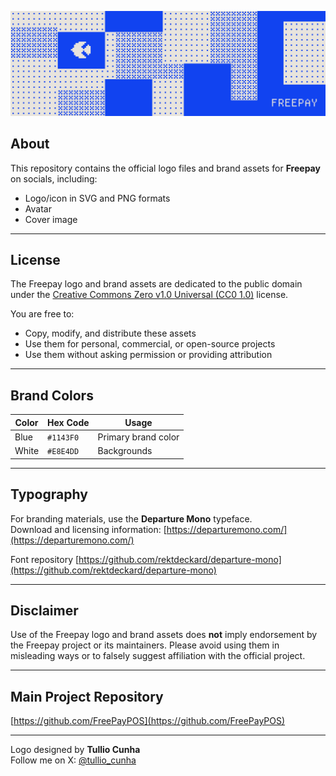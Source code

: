 ![Freepay Logo](assets/freepay-repo-header.png)


## About
This repository contains the official logo files and brand assets for **Freepay** on socials, including:

- Logo/icon in SVG and PNG formats
- Avatar
- Cover image

---

## License

The Freepay logo and brand assets are dedicated to the public domain under the [Creative Commons Zero v1.0 Universal (CC0 1.0)](https://creativecommons.org/publicdomain/zero/1.0/) license.

You are free to:

- Copy, modify, and distribute these assets  
- Use them for personal, commercial, or open-source projects  
- Use them without asking permission or providing attribution  

---

## Brand Colors

| Color | Hex Code  | Usage               |
|-------|-----------|---------------------|
| Blue  | `#1143F0` | Primary brand color |
| White | `#E8E4DD` | Backgrounds         |

---

## Typography

For branding materials, use the **Departure Mono** typeface.  
Download and licensing information: [https://departuremono.com/](https://departuremono.com/)

Font repository [https://github.com/rektdeckard/departure-mono](https://github.com/rektdeckard/departure-mono)

---

## Disclaimer

Use of the Freepay logo and brand assets does **not** imply endorsement by the Freepay project or its maintainers. Please avoid using them in misleading ways or to falsely suggest affiliation with the official project.

---

## Main Project Repository

[https://github.com/FreePayPOS](https://github.com/FreePayPOS)  

---

Logo designed by **Tullio Cunha**  
Follow me on X: [@tullio_cunha](https://x.com/tullio_cunha)
